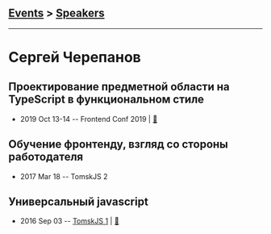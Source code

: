 ## [Events](../README.md) > [Speakers](../speakers.md)
---

# Сергей Черепанов

## Проектирование предметной области на TypeScript в функциональном стиле
- 2019 Oct 13-14 -- Frontend Conf 2019  | [:notebook:](https://drive.google.com/file/d/1tsptt7aRNJ3tWsGXHNhbJiRhHF_DDupo)  
## Обучение фронтенду, взгляд со стороны работодателя
- 2017 Mar 18 -- TomskJS 2    
## Универсальный javascript
- 2016 Sep 03 -- [TomskJS 1](https://www.youtube.com/watch?v=Y5RV5Ys0-00)  | [:notebook:](http://slides.com/julya_key09/deck#/)  
